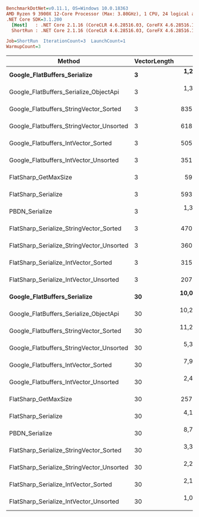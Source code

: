 ``` ini

BenchmarkDotNet=v0.11.1, OS=Windows 10.0.18363
AMD Ryzen 9 3900X 12-Core Processor (Max: 3.80GHz), 1 CPU, 24 logical and 12 physical cores
.NET Core SDK=3.1.200
  [Host]   : .NET Core 2.1.16 (CoreCLR 4.6.28516.03, CoreFX 4.6.28516.10), 64bit RyuJIT
  ShortRun : .NET Core 2.1.16 (CoreCLR 4.6.28516.03, CoreFX 4.6.28516.10), 64bit RyuJIT

Job=ShortRun  IterationCount=3  LaunchCount=1  
WarmupCount=3  

```
|                                    Method | VectorLength |         Mean |        Error |      StdDev |
|------------------------------------------ |------------- |-------------:|-------------:|------------:|
|              **Google_FlatBuffers_Serialize** |            **3** |  **1,207.54 ns** |    **15.939 ns** |   **0.9006 ns** |
|    Google_FlatBuffers_Serialize_ObjectApi |            3 |  1,304.85 ns |    68.591 ns |   3.8755 ns |
|    Google_Flatbuffers_StringVector_Sorted |            3 |    835.69 ns |    20.266 ns |   1.1451 ns |
|  Google_Flatbuffers_StringVector_Unsorted |            3 |    618.97 ns |    13.900 ns |   0.7854 ns |
|       Google_Flatbuffers_IntVector_Sorted |            3 |    505.20 ns |    39.553 ns |   2.2348 ns |
|     Google_Flatbuffers_IntVector_Unsorted |            3 |    351.51 ns |    40.918 ns |   2.3120 ns |
|                      FlatSharp_GetMaxSize |            3 |     59.72 ns |     7.326 ns |   0.4139 ns |
|                       FlatSharp_Serialize |            3 |    593.95 ns |    14.366 ns |   0.8117 ns |
|                            PBDN_Serialize |            3 |  1,312.14 ns |    79.789 ns |   4.5082 ns |
|   FlatSharp_Serialize_StringVector_Sorted |            3 |    470.08 ns |    44.074 ns |   2.4903 ns |
| FlatSharp_Serialize_StringVector_Unsorted |            3 |    360.37 ns |    33.831 ns |   1.9115 ns |
|      FlatSharp_Serialize_IntVector_Sorted |            3 |    315.05 ns |    20.314 ns |   1.1478 ns |
|    FlatSharp_Serialize_IntVector_Unsorted |            3 |    207.48 ns |     6.115 ns |   0.3455 ns |
|              **Google_FlatBuffers_Serialize** |           **30** | **10,026.14 ns** | **1,264.833 ns** |  **71.4654 ns** |
|    Google_FlatBuffers_Serialize_ObjectApi |           30 | 10,244.86 ns |   318.526 ns |  17.9973 ns |
|    Google_Flatbuffers_StringVector_Sorted |           30 | 11,263.71 ns |    61.884 ns |   3.4966 ns |
|  Google_Flatbuffers_StringVector_Unsorted |           30 |  5,390.77 ns |   356.174 ns |  20.1245 ns |
|       Google_Flatbuffers_IntVector_Sorted |           30 |  7,957.70 ns |   642.139 ns |  36.2820 ns |
|     Google_Flatbuffers_IntVector_Unsorted |           30 |  2,443.95 ns |   303.820 ns |  17.1664 ns |
|                      FlatSharp_GetMaxSize |           30 |    257.17 ns |    23.423 ns |   1.3234 ns |
|                       FlatSharp_Serialize |           30 |  4,166.81 ns |   499.667 ns |  28.2321 ns |
|                            PBDN_Serialize |           30 |  8,734.09 ns | 2,936.292 ns | 165.9059 ns |
|   FlatSharp_Serialize_StringVector_Sorted |           30 |  3,348.19 ns |   219.791 ns |  12.4186 ns |
| FlatSharp_Serialize_StringVector_Unsorted |           30 |  2,291.05 ns |   144.783 ns |   8.1805 ns |
|      FlatSharp_Serialize_IntVector_Sorted |           30 |  2,141.52 ns |    40.313 ns |   2.2777 ns |
|    FlatSharp_Serialize_IntVector_Unsorted |           30 |  1,003.58 ns |   137.569 ns |   7.7729 ns |
